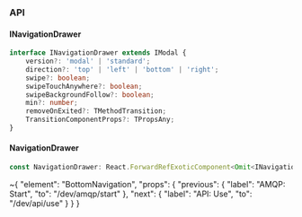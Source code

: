 

### API

#### INavigationDrawer

```ts
interface INavigationDrawer extends IModal {
    version?: 'modal' | 'standard';
    direction?: 'top' | 'left' | 'bottom' | 'right';
    swipe?: boolean;
    swipeTouchAnywhere?: boolean;
    swipeBackgroundFollow?: boolean;
    min?: number;
    removeOnExited?: TMethodTransition;
    TransitionComponentProps?: TPropsAny;
}
```

#### NavigationDrawer

```ts
const NavigationDrawer: React.ForwardRefExoticComponent<Omit<INavigationDrawer, "ref"> & React.RefAttributes<unknown>>;
```


~{
  "element": "BottomNavigation",
  "props": {
    "previous": {
      "label": "AMQP: Start",
      "to": "/dev/amqp/start"
    },
    "next": {
      "label": "API: Use",
      "to": "/dev/api/use"
    }
  }
}
